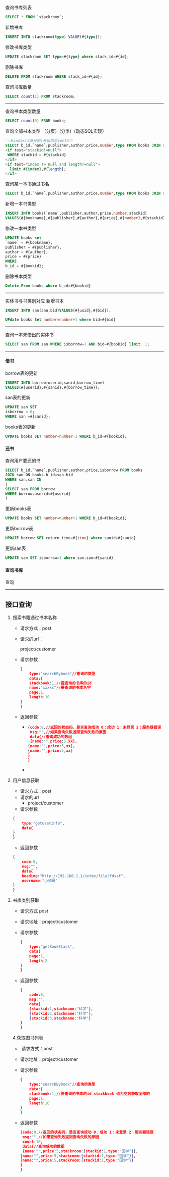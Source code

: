 查询书库列表

```sql
SELECT * FROM `stackroom`;
```

新增书库

```sql
INSERT INTO stackroom(type) VALUE(#{type});
```

修改书库类型

```sql
UPDATE stackroom SET type=#{type} where stack_id=#{id};
```

删除书库

```sql
DELETE FROM stackroom WHERE stack_id=#{id};
```

查询书库数量

```sql
SELECt count(1) FROM stackroom;
```



------

查询书本类型数量

```sql
SELECT count(0) FROM books;
```

查询全部书本类型 （分页）(分类)（动态SQL实现）

```sql
--从index(从0开始)开始向后lenth个
SELECT b_id,`name`,publisher,author,price,number,type FROM books JOIN stackroom ON books.stackid=stackroom.stack_id 
<if test="stackid!=null">	
 WHERE stackid = #{stackid}
</if>
<if test="index != null and length!=null">
  limit #{index},#{length};
</if>
```

查询某一本书通过书名

```sql
SELECT b_id,`name`,publisher,author,price,number,type FROM books JOIN stackroom ON books.stackid=stackroom.stack_id WHERE `name` like %#{bookname}% limit #{index},#{length}
```

新增一本书类型

```sql
INSERT INTO books(`name`,publisher,author,price,number,stackid)
VALUES(#{bookname},#{publisher},#{author},#{price},#{number},#{stackid});
```

修改一本书类型

```sql
UPDATE books set 
`name` = #{bookname},
publisher = #{publisher},
author = #{author},
price = #{price}
WHERE
b_id = #{bookid};
```

删除书本类型

```sql
Delete From books where b_id=#{bookid}
```



------

实体书与书类别对应 新增书本

```sql
INSERT INTO san(san,bid)VALUES(#{uuid},#{bid});
```

```sql
UPdate books Set number=number+1 where bid=#{bid}
```

-------

查询一本未借出的实体书

```sql
SELECT san FROM san WHERE isborrow=1 AND bid=#{bookid} limit  1;
```

------

#### 借书

borrow表的更新

```sql
INSERT INTO borrow(userid,sanid,borrow_time)
VALUES(#{userid},#{sanid},#{borrow_time});
```

san表的更新

```sql
UPDATE san SET
isborrow = 0;
WHERE san =#{sanid};
```

books表的更新

```sql
UPDATE books SET number=number-1 WHERE b_id=#{bookid};
```

#### 还书

查询用户要还的书

```sql
SELECT b_id,`name`,publisher,author,price,isborrow FROM books
JOIN san ON books.b_id=san.bid
WHERE san.san IN
(
SELECT san FROM borrow 
WHERE borrow.userid=#{userid}
)

```

更新books表

```sql
UPDATE books SET number=number+1 WHERE b_id=#{bookid};
```

更新borrow表

```sql
UPDATE borrow SET return_time=#{time} where sanid=#{sanid}
```

更新san表

```sql
UPDATE san SET isborrow=1 where san.san=#{sanid}
```

#### 查询书库

查询

-------

## 接口查询

1. 搜索书籍通过书本名称

   - 请求方式：post

   - 请求的url：

     project/customer

   - 请求参数

     ```json
     {
         type:"searchBybook"//查询的类型
         data:{
         stackbook:1,//要查询的书库的id
         name:"xxxxx"//要查询的书本名字
         page:1,
         length:10
     }
     }
     ```

     

   - 返回参数

     - ```json
       {code:0,//返回的状态码，是否查询成功 0：成功 1：未登录 2：服务器错误
        msg:"",//如果查询失败返回查询失败的原因
        data{//查询成功的数组
        {name:"",price:5,xx},
       {name:"",price:5,xx},
       {name:"",price:5,xx}
       }
       }
       ```

     - 

2. 用户信息获取

   - 请求方式：post
   - 请求的url
     - project/customer
   - 请求参数

   ```JSON
   {
       type:"getuserinfo",
       data{
   }
   }
   ```

   - 返回参数

   ```json
   {
       code:0,
       msg:"",
       data{
       headimg:"http://192.168.1.1/index/file?fdsaf",
       username:"小帅哥"
   }
   }
   ```

3. 书库类别获取

   - 请求方式 post

   - 请求地址：project/customer

   - 请求参数

     ```json
     {
         type:"getBookStack",
         data{
         page:1,
         length:2
     }
     }
     ```

   - 返回参数

     ```json
     {
         code:0,
         msg:"",
         data{
         {stackid:1,stackname:"科学"},
         {stackid:2,stackname:"科学"},
         {stackid:3,stackname:"科学"}
     }
     }
     ```

   4.获取图书列表

   - ​	请求方式：post

   - 请求地址：project/customer

   - 请求参数

     ```json
     {
         type:"searchBybook"//查询的类型
         data:{
         stackbook:1,//要查询的书库的id stackbook 也为空则获取全部的
         page:1,
         length:10
     }
     }
     ```

   - 返回参数

     ```json
     {code:0,//返回的状态码，是否查询成功 0：成功 1：未登录 2：服务器错误
      msg:"",//如果查询失败返回查询失败的原因
      count:10,
      data{//查询成功的数组
      {name:"",price:5,stackroom:{stackid:1,type:"国学"}},
     {name:"",price:5,stackroom:{stackid:1,type:"国学"}},
     {name:"",price:5,stackroom:{stackid:1,type:"国学"}}
     }
     }
     ```

     

